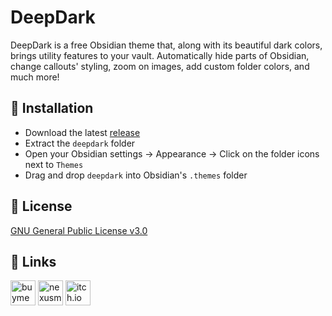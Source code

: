 # DeepDark

DeepDark is a free Obsidian theme that, along with its beautiful dark colors, brings utility features to your vault. Automatically hide parts of Obsidian, change callouts' styling, zoom on images, add custom folder colors, and much more!

## 📖 Installation

* Download the latest [release](https://github.com/noxtgm/deepdark/releases)
* Extract the `deepdark` folder
* Open your Obsidian settings → Appearance → Click on the folder icons next to `Themes`
* Drag and drop `deepdark` into Obsidian's `.themes` folder

## 📄 License

[GNU General Public License v3.0](https://choosealicense.com/licenses/gpl-3.0/)

## 🔗 Links

<a href="https://buymeacoffee.com/noxtgm" target="_blank" rel="noreferrer"><img src="https://i.imgur.com/XMrXLUD.png" alt="buymeacoffee page" width="40" height="40"/></a> <a href="https://next.nexusmods.com/profile/noxtgm" target="_blank" rel="noreferrer"><img src="https://i.imgur.com/la4rbPq.png" alt="nexusmods page" width="40" height="40"/></a> <a href="https://noxtgm.itch.io" target="_blank" rel="noreferrer"><img src="https://i.imgur.com/d9pIWxO.png" alt="itch.io page" width="40" height="40"/></a>
